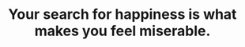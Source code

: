 ---
title: Your search for happiness is what makes you feel miserable.
tags: human acceptance experience
---